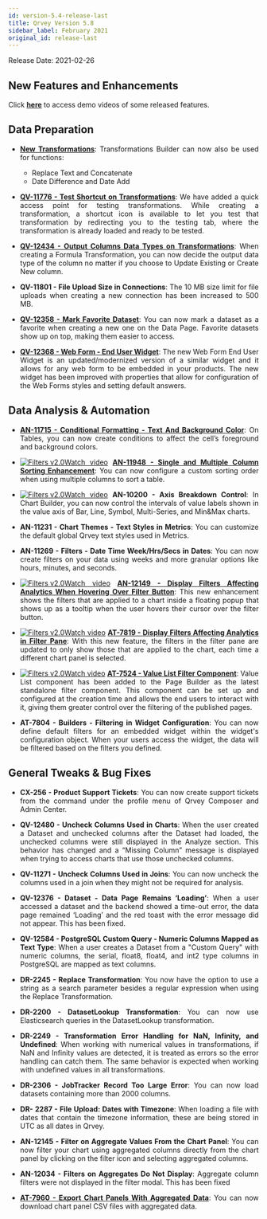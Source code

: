 ```yaml
---
id: version-5.4-release-last
title: Qrvey Version 5.8
sidebar_label: February 2021
original_id: release-last
---
```

<div style="text-align: justify">
Release Date: 2021-02-26


## New Features and Enhancements 

Click <a href="/docs/video-training/release/version-5.8" target="_blank"> <strong>here</strong></a> to access demo videos of some released features.


## Data Preparation


* <a href="/docs/ui-docs/datasets/transformations/" target="_blank"><strong>New Transformations</strong></a>: Transformations Builder can now also be used for functions:
  * Replace Text and Concatenate
  * Date Difference and Date Add


* <a href="/docs/ui-docs/datasets/transformations/" target="_blank"><strong>QV-11776 - Test Shortcut on Transformations</strong></a>: We have added a quick access point for testing transformations. While creating a transformation, a shortcut icon is available to let you test that transformation by redirecting you to the testing tab, where the transformation is already loaded and ready to be tested.

* <a href="/docs/ui-docs/datasets/transformations/" target="_blank"><strong>QV-12434 - Output Columns Data Types on Transformations</strong></a>: When creating a Formula Transformation, you can now decide the output data type of the column no matter if you choose to Update Existing or Create New column.


* **QV-11801 - File Upload Size in Connections**: The 10 MB size limit for file uploads when creating a new connection has been increased to 500 MB.

* <a href="/docs/ui-docs/datasets/datasets/" target="_blank"><strong>QV-12358 - Mark Favorite Dataset</strong></a>: You can now mark a dataset as a favorite when creating a new one on the Data Page. Favorite datasets show up on top, making them easier to access.

* <a href="/docs/embedding/widgets/data-sources/web-form-end-user/" target="_blank"><strong>QV-12368 - Web Form - End User Widget</strong></a>: The new Web Form End User Widget is an updated/modernized version of a similar widget and it allows for any web form to be embedded in your products. The new widget has been improved with properties that allow for configuration of the Web Forms styles and setting default answers.


## Data Analysis & Automation

* <a href="/docs/ui-docs/dataviews/chart-builder/"><strong>AN-11715 - Conditional Formatting - Text And Background Color</strong></a>: On Tables, you can now create conditions to affect the cell’s foreground and background colors.

* <a href="/docs/video-training/release/version-5.8/#simple-and-multiple-column-sorting-enhancements" target="_blank" class="tooltip"><img alt="Filters v2.0" src="https://s3.amazonaws.com/cdn.qrvey.com/documentation_assets/release-notes/video_icon.png#thumbnail-20" class="video-icon-png"><span class="tooltiptext">Watch video</span></a> <a href="/docs/ui-docs/dataviews/chart-types/"><strong>AN-11948 - Single and Multiple Column Sorting Enhancement</strong></a>: You can now configure a custom sorting order when using multiple columns to sort a table.

* <a href="/docs/video-training/release/version-5.8/#chart-axis-breakdown-control" target="_blank" class="tooltip"><img alt="Filters v2.0" src="https://s3.amazonaws.com/cdn.qrvey.com/documentation_assets/release-notes/video_icon.png#thumbnail-20" class="video-icon-png"><span class="tooltiptext">Watch video</span></a> **AN-10200 - Axis Breakdown Control**: In Chart Builder, you can now control the intervals of value labels shown in the value axis of Bar, Line, Symbol, Multi-Series, and Min&Max charts.

* **AN-11231 - Chart Themes - Text Styles in Metrics**: You can customize the default global Qrvey text styles used in Metrics.

* **AN-11269 - Filters - Date Time Week/Hrs/Secs in Dates**: You can now create filters on your data using weeks and more granular options like hours, minutes, and seconds.

* <a href="/docs/video-training/release/version-5.8/#value-list-and-display-filters" target="_blank" class="tooltip"><img alt="Filters v2.0" src="https://s3.amazonaws.com/cdn.qrvey.com/documentation_assets/release-notes/video_icon.png#thumbnail-20" class="video-icon-png"><span class="tooltiptext">Watch video</span></a> <a href="/docs/ui-docs/filtering-data/working-with-filters/"><strong> AN-12149 - Display Filters Affecting Analytics When Hovering Over Filter Button</strong></a>: This new enhancement shows the filters that are applied to a chart inside a floating popup that shows up as a tooltip when the user hovers their cursor over the filter button.



* <a href="/docs/video-training/release/version-5.8/#value-list-and-display-filters" target="_blank" class="tooltip"><img alt="Filters v2.0" src="https://s3.amazonaws.com/cdn.qrvey.com/documentation_assets/release-notes/video_icon.png#thumbnail-20" class="video-icon-png"><span class="tooltiptext">Watch video</span></a> <a href="/docs/ui-docs/filtering-data/working-with-filters/"><strong> AT-7819 - Display Filters Affecting Analytics in Filter Pane</strong></a>: With this new feature, the filters in the filter pane are updated to only show those that are applied to the chart, each time a different chart panel is selected.

* <a href="/docs/video-training/release/version-5.8/#value-list-and-display-filters" target="_blank" class="tooltip"><img alt="Filters v2.0" src="https://s3.amazonaws.com/cdn.qrvey.com/documentation_assets/release-notes/video_icon.png#thumbnail-20" class="video-icon-png"><span class="tooltiptext">Watch video</span></a> <a href="/docs/ui-docs/filtering-data/working-with-filters/"><strong> AT-7524 - Value List Filter Component</strong></a>: Value List component has been added to the Page Builder as the latest standalone filter component. This component can be set up and configured at the creation time and allows the end users to interact with it, giving them greater control over the filtering of the published pages.

* **AT-7804 - Builders - Filtering in Widget Configuration**: You can now define default filters for an embedded widget within the widget's configuration object. When your users access the widget, the data will be filtered based on the filters you defined.



## General Tweaks & Bug Fixes

* **CX-256 - Product Support Tickets**: You can now create support tickets from the command under the profile menu of Qrvey Composer and Admin Center.

* **QV-12480 - Uncheck Columns Used in Charts**: When the user created a Dataset and unchecked columns after the Dataset had loaded, the unchecked columns were still displayed in the Analyze section. This behavior has changed and a “Missing Column” message is displayed when trying to access charts that use those unchecked columns.

* **QV-11271 - Uncheck Columns Used in Joins**: You can now uncheck the columns used in a join when they might not be required for analysis.

* **QV-12376 - Dataset - Data Page Remains ‘Loading’**: When a user accessed a dataset and the backend showed a time-out error, the data page remained ‘Loading’ and the red toast with the error message did not appear. This has been fixed.

* **QV-12584 - PostgreSQL Custom Query - Numeric Columns Mapped as Text Type**: When a user creates a Dataset from a "Custom Query" with numeric columns, the serial, float8, float4, and int2 type columns in PostgreSQL are mapped as text columns.


* **DR-2245 - Replace Transformation**: You now have the option to use a string as a search parameter besides a regular expression when using the Replace Transformation.

* **DR-2200 - DatasetLookup Transformation**: You can now use Elasticsearch queries in the DatasetLookup transformation.

* **DR-2249 - Transformation Error Handling for NaN, Infinity, and Undefined**: When working with numerical values in transformations, if NaN and Infinity values are detected, it is treated as errors so the error handling can catch them. The same behavior is expected when working with undefined values in all transformations.

* **DR-2306 - JobTracker Record Too Large Error**: You can now load datasets containing more than 2000 columns.

* **DR- 2287 - File Upload: Dates with Timezone**: When loading a file with dates that contain the timezone information, these are being stored in UTC as all dates in Qrvey.

* **AN-12145 - Filter on Aggregate Values From the Chart Panel**: You can now filter your chart using aggregated columns directly from the chart panel by clicking on the filter icon and selecting aggregated columns.

* **AN-12034 - Filters on Aggregates Do Not Display**: Aggregate column filters were not displayed in the filter modal. This has been fixed


* <a href="/docs/ui-docs/dataviews/exporting/" target="_blank"><strong>AT-7960 - Export Chart Panels With Aggregated Data</strong></a>: You can now download chart panel CSV files with aggregated data.
